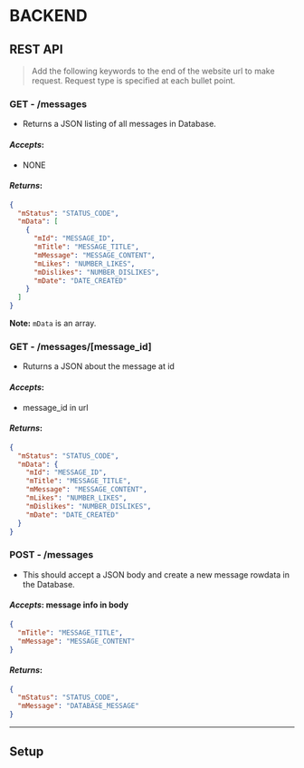 # **BACKEND**

## REST API

> Add the following keywords to the end of the website url to make request. Request type is specified at each bullet point.

### **GET - /messages**

- Returns a JSON listing of all messages in Database.

#### _Accepts_:

- NONE

#### _Returns_:

```json
{
  "mStatus": "STATUS_CODE",
  "mData": [
    {
      "mId": "MESSAGE_ID",
      "mTitle": "MESSAGE_TITLE",
      "mMessage": "MESSAGE_CONTENT",
      "mLikes": "NUMBER_LIKES",
      "mDislikes": "NUMBER_DISLIKES",
      "mDate": "DATE_CREATED"
    }
  ]
}
```

**Note:** `mData` is an array.

### **GET - /messages/[message_id]**

- Ruturns a JSON about the message at id

#### _Accepts_:

- message_id in url

#### _Returns_:

```json
{
  "mStatus": "STATUS_CODE",
  "mData": {
    "mId": "MESSAGE_ID",
    "mTitle": "MESSAGE_TITLE",
    "mMessage": "MESSAGE_CONTENT",
    "mLikes": "NUMBER_LIKES",
    "mDislikes": "NUMBER_DISLIKES",
    "mDate": "DATE_CREATED"
  }
}
```

### **POST - /messages**

- This should accept a JSON body and create a new message rowdata in the Database.

#### _Accepts_: message info in body

```json
{
  "mTitle": "MESSAGE_TITLE",
  "mMessage": "MESSAGE_CONTENT"
}
```

#### _Returns_:

```json
{
  "mStatus": "STATUS_CODE",
  "mMessage": "DATABASE_MESSAGE"
}
```

---

## Setup
